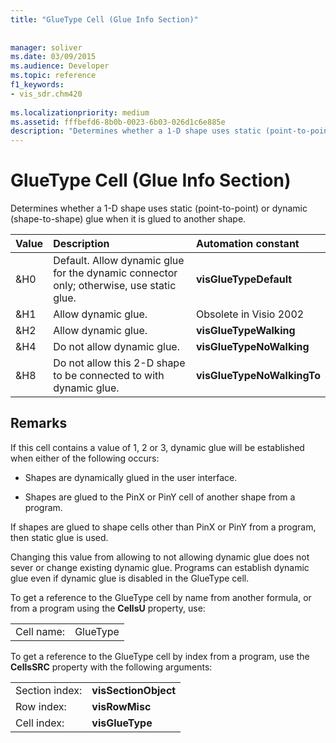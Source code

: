 ```yaml
---
title: "GlueType Cell (Glue Info Section)"
 
 
manager: soliver
ms.date: 03/09/2015
ms.audience: Developer
ms.topic: reference
f1_keywords:
- vis_sdr.chm420
 
ms.localizationpriority: medium
ms.assetid: fffbefd6-8b0b-0023-6b03-026d1c6e885e
description: "Determines whether a 1-D shape uses static (point-to-point) or dynamic (shape-to-shape) glue when it is glued to another shape."
---
```


# GlueType Cell (Glue Info Section)

Determines whether a 1-D shape uses static (point-to-point) or dynamic (shape-to-shape) glue when it is glued to another shape.
  
|**Value**|**Description**|**Automation constant**|
|:-----|:-----|:-----|
| &amp;H0  <br/> | Default. Allow dynamic glue for the dynamic connector only; otherwise, use static glue. |**visGlueTypeDefault** <br/> |
| &amp;H1  <br/> | Allow dynamic glue. | Obsolete in Visio 2002  <br/> |
| &amp;H2  <br/> | Allow dynamic glue. |**visGlueTypeWalking** <br/> |
| &amp;H4  <br/> | Do not allow dynamic glue. |**visGlueTypeNoWalking** <br/> |
| &amp;H8  <br/> | Do not allow this 2-D shape to be connected to with dynamic glue. |**visGlueTypeNoWalkingTo** <br/> |
   
## Remarks

If this cell contains a value of 1, 2 or 3, dynamic glue will be established when either of the following occurs:
  
- Shapes are dynamically glued in the user interface.
    
- Shapes are glued to the PinX or PinY cell of another shape from a program.
    
If shapes are glued to shape cells other than PinX or PinY from a program, then static glue is used.
  
Changing this value from allowing to not allowing dynamic glue does not sever or change existing dynamic glue. Programs can establish dynamic glue even if dynamic glue is disabled in the GlueType cell.
  
To get a reference to the GlueType cell by name from another formula, or from a program using the **CellsU** property, use: 
  
|||
|:-----|:-----|
| Cell name:  <br/> | GlueType  <br/> |
   
To get a reference to the GlueType cell by index from a program, use the **CellsSRC** property with the following arguments: 
  
|||
|:-----|:-----|
| Section index:  <br/> |**visSectionObject** <br/> |
| Row index:  <br/> |**visRowMisc** <br/> |
| Cell index:  <br/> |**visGlueType** <br/> |
   

